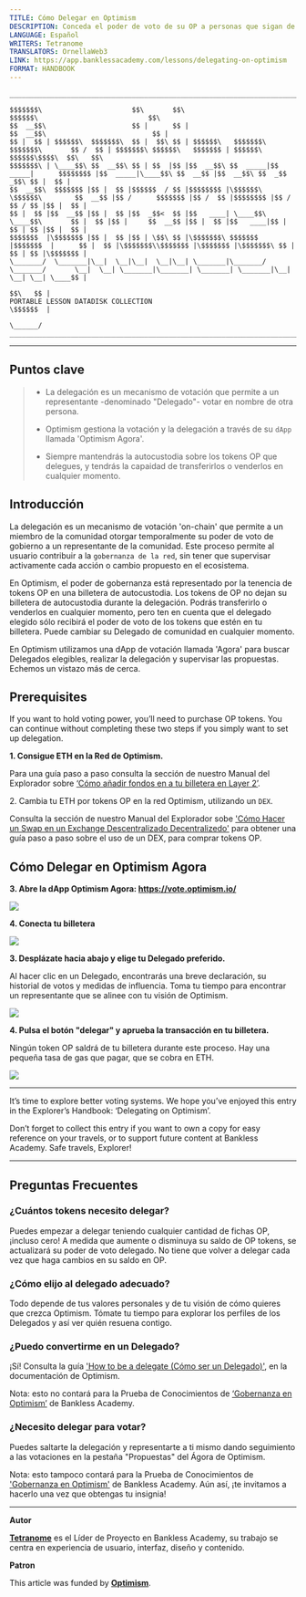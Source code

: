 ```yaml
---
TITLE: Cómo Delegar en Optimism
DESCRIPTION: Conceda el poder de voto de su OP a personas que sigan de cerca la gobernanza.
LANGUAGE: Español
WRITERS: Tetranome
TRANSLATORS: OrnellaWeb3
LINK: https://app.banklessacademy.com/lessons/delegating-on-optimism
FORMAT: HANDBOOK
---
```


```
__________________________________________________________________________________________________________________________________________________________

$$$$$$$\                      $$\       $$\                                      $$$$$$\                           $$\                                   
$$  __$$\                     $$ |      $$ |                                    $$  __$$\                          $$ |                                  
$$ |  $$ | $$$$$$\  $$$$$$$\  $$ |  $$\ $$ | $$$$$$\   $$$$$$$\  $$$$$$$\       $$ /  $$ | $$$$$$$\ $$$$$$\   $$$$$$$ | $$$$$$\  $$$$$$\$$$$\  $$\   $$\ 
$$$$$$$\ | \____$$\ $$  __$$\ $$ | $$  |$$ |$$  __$$\ $$  _____|$$  _____|      $$$$$$$$ |$$  _____|\____$$\ $$  __$$ |$$  __$$\ $$  _$$  _$$\ $$ |  $$ |
$$  __$$\  $$$$$$$ |$$ |  $$ |$$$$$$  / $$ |$$$$$$$$ |\$$$$$$\  \$$$$$$\        $$  __$$ |$$ /      $$$$$$$ |$$ /  $$ |$$$$$$$$ |$$ / $$ / $$ |$$ |  $$ |
$$ |  $$ |$$  __$$ |$$ |  $$ |$$  _$$<  $$ |$$   ____| \____$$\  \____$$\       $$ |  $$ |$$ |     $$  __$$ |$$ |  $$ |$$   ____|$$ | $$ | $$ |$$ |  $$ |
$$$$$$$  |\$$$$$$$ |$$ |  $$ |$$ | \$$\ $$ |\$$$$$$$\ $$$$$$$  |$$$$$$$  |      $$ |  $$ |\$$$$$$$\\$$$$$$$ |\$$$$$$$ |\$$$$$$$\ $$ | $$ | $$ |\$$$$$$$ |
\_______/  \_______|\__|  \__|\__|  \__|\__| \_______|\_______/ \_______/       \__|  \__| \_______|\_______| \_______| \_______|\__| \__| \__| \____$$ |
                                                                                                                                               $$\   $$ |
PORTABLE LESSON DATADISK COLLECTION                                                                                                            \$$$$$$  |
                                                                                                                                                \______/
__________________________________________________________________________________________________________________________________________________________
```

---
## Puntos clave

> * La delegación es un mecanismo de votación que permite a un representante -denominado "Delegado"- votar en nombre de otra persona.
> 
> * Optimism gestiona la votación y la delegación a través de su `dApp` llamada 'Optimism Agora'.
> 
> * Siempre mantendrás la autocustodia sobre los tokens OP que delegues, y tendrás la capaidad de transferirlos o venderlos en cualquier momento.

## Introducción

La delegación es un mecanismo de votación 'on-chain' que permite a un miembro de la comunidad otorgar temporalmente su poder de voto de gobierno a un representante de la comunidad. Este proceso permite al usuario contribuir a la `gobernanza de la red`, sin tener que supervisar activamente cada acción o cambio propuesto en el ecosistema.

En Optimism, el poder de gobernanza está representado por la tenencia de tokens OP en una billetera de autocustodia. Los tokens de OP no dejan su billetera de autocustodia durante la delegación. Podrás transferirlo o venderlos en cualquier momento, pero ten en cuenta que el delegado elegido sólo recibirá el poder de voto de los tokens que estén en tu billetera. Puede cambiar su Delegado de comunidad en cualquier momento.

En Optimism utilizamos una dApp de votación llamada 'Agora' para buscar Delegados elegibles, realizar la delegación y supervisar las propuestas. Echemos un vistazo más de cerca.

## Prerequisites

If you want to hold voting power, you’ll need to purchase OP tokens. You can continue without completing these two steps if you simply want to set up delegation.

**1\. Consigue ETH en la Red de Optimism.**

Para una guía paso a paso consulta la sección de nuestro Manual del Explorador sobre [‘Cómo añadir fondos en a tu billetera en Layer 2’](https://app.banklessacademy.com/lessons/how-to-fund-a-wallet-on-layer-2).

2\. Cambia tu ETH por tokens OP en la red Optimism, utilizando un</strong> `DEX`.

Consulta la sección de nuestro Manual del Explorador sobe ['Cómo Hacer un Swap en un Exchange Descentralizado Decentralizedo'](https://app.banklessacademy.com/lessons/how-to-swap-on-a-decentralized-exchange) para obtener una guía paso a paso sobre el uso de un DEX, para comprar tokens OP.

## Cómo Delegar en Optimism Agora

**3\. Abre la dApp Optimism Agora: <https://vote.optimism.io/>**

![](https://app.banklessacademy.com/images/delegating-on-optimism/image-ce643a81.png)

**4\. Conecta tu billetera**

![](https://app.banklessacademy.com/images/delegating-on-optimism/image-9ec06fe9.png)

**3\. Desplázate hacia abajo y elige tu Delegado preferido.**

Al hacer clic en un Delegado, encontrarás una breve declaración, su historial de votos y medidas de influencia. Toma tu tiempo para encontrar un representante que se alinee con tu visión de Optimism.

![](https://app.banklessacademy.com/images/delegating-on-optimism/image-6443ae02.png)

**4\. Pulsa el botón "delegar" y aprueba la transacción en tu billetera.**

Ningún token OP saldrá de tu billetera durante este proceso. Hay una pequeña tasa de gas que pagar, que se cobra en ETH.

![](https://app.banklessacademy.com/images/delegating-on-optimism/image-245809cd.png)


---

It’s time to explore better voting systems. We hope you’ve enjoyed this entry in the Explorer’s Handbook: ‘Delegating on Optimism’.

Don’t forget to collect this entry if you want to own a copy for easy reference on your travels, or to support future content at Bankless Academy. Safe travels, Explorer!


---

## Preguntas Frecuentes

### ¿Cuántos tokens necesito delegar?

Puedes empezar a delegar teniendo cualquier cantidad de fichas OP, ¡incluso cero! A medida que aumente o disminuya su saldo de OP tokens, se actualizará su poder de voto delegado. No tiene que volver a delegar cada vez que haga cambios en su saldo en OP.

### ¿Cómo elijo al delegado adecuado?

Todo depende de tus valores personales y de tu visión de cómo quieres que crezca Optimism. Tómate tu tiempo para explorar los perfiles de los Delegados y así ver quién resuena contigo.

### ¿Puedo convertirme en un Delegado?

¡Sí! Consulta la guía ['How to be a delegate (Cómo ser un Delegado)'](https://community.optimism.io/docs/governance/delegate/), en la documentación de Optimism.

Nota: esto no contará para la Prueba de Conocimientos de [‘Gobernanza en Optimism’](https://app.banklessacademy.com/lessons/optimism-governance) de Bankless Academy.

### ¿Necesito delegar para votar?

Puedes saltarte la delegación y representarte a ti mismo dando seguimiento a las votaciones en la pestaña "Propuestas" del Ágora de Optimism.

Nota: esto tampoco contará para la Prueba de Conocimientos de ['Gobernanza en Optimism'](https://app.banklessacademy.com/lessons/optimism-governance) de Bankless Academy. Aún así, ¡te invitamos a hacerlo una vez que obtengas tu insignia!


---

**Autor**

**[Tetranome](https://twitter.com/Tetranome)** es el Líder de Proyecto en Bankless Academy, su trabajo se centra en experiencia de usuario, interfaz, diseño y contenido.

**Patron**

This article was funded by **[Optimism](https://www.optimism.io/)**.